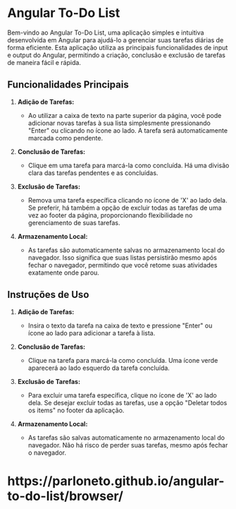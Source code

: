 # Angular To-Do List

Bem-vindo ao Angular To-Do List, uma aplicação simples e intuitiva desenvolvida em Angular para ajudá-lo a gerenciar suas tarefas diárias de forma eficiente. Esta aplicação utiliza as principais funcionalidades de input e output do Angular, permitindo a criação, conclusão e exclusão de tarefas de maneira fácil e rápida.

## Funcionalidades Principais

1. **Adição de Tarefas:**
   - Ao utilizar a caixa de texto na parte superior da página, você pode adicionar novas tarefas à sua lista simplesmente pressionando "Enter" ou clicando no ícone ao lado. A tarefa será automaticamente marcada como pendente.

2. **Conclusão de Tarefas:**
   - Clique em uma tarefa para marcá-la como concluída. Há uma divisão clara das tarefas pendentes e as concluídas.

3. **Exclusão de Tarefas:**
   - Remova uma tarefa específica clicando no ícone de 'X' ao lado dela. Se preferir, há também a opção de excluir todas as tarefas de uma vez ao footer da página, proporcionando flexibilidade no gerenciamento de suas tarefas.

4. **Armazenamento Local:**
   - As tarefas são automaticamente salvas no armazenamento local do navegador. Isso significa que suas listas persistirão mesmo após fechar o navegador, permitindo que você retome suas atividades exatamente onde parou.

## Instruções de Uso

1. **Adição de Tarefas:**
   - Insira o texto da tarefa na caixa de texto e pressione "Enter" ou ícone ao lado para adicionar a tarefa à lista.

2. **Conclusão de Tarefas:**
   - Clique na tarefa para marcá-la como concluída. Uma ícone verde aparecerá ao lado esquerdo da tarefa concluída.

3. **Exclusão de Tarefas:**
   - Para excluir uma tarefa específica, clique no ícone de 'X' ao lado dela. Se desejar excluir todas as tarefas, use a opção "Deletar todos os items" no footer da aplicação.

4. **Armazenamento Local:**
   - As tarefas são salvas automaticamente no armazenamento local do navegador. Não há risco de perder suas tarefas, mesmo após fechar o navegador.

<h1>https://parloneto.github.io/angular-to-do-list/browser/</h1>